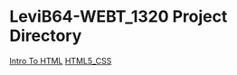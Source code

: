 # LeviB64-WEBT_1320 Project Directory
<a href="Intro_To_HTML/index.html">Intro To HTML</a>
<a href="HTML5_CSS">HTML5_CSS</a>